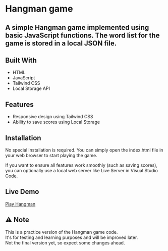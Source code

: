 # Hangman game 

## A simple Hangman game implemented using basic JavaScript functions. The word list for the game is stored in a local JSON file.

## Built With

- HTML  
- JavaScript  
- Tailwind CSS  
- Local Storage API

## Features  

- Responsive design using Tailwind CSS
- Ability to save scores using Local Storage

## Installation  

No special installation is required.
You can simply open the index.html file in your web browser to start playing the game.

If you want to ensure all features work smoothly (such as saving scores), you can optionally use a local web server like Live Server in Visual Studio Code.

## Live Demo

[Play Hangman](https://bayat21.github.io/hangman-game/)

## ⚠️ Note

This is a practice version of the Hangman game code.  
It's for testing and learning purposes and will be improved later.  
Not the final version yet, so expect some changes ahead.


